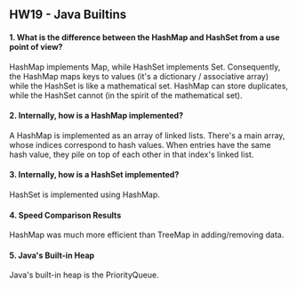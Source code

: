 ## HW19 - Java Builtins

#### 1. What is the difference between the HashMap and HashSet from a use point of view?

HashMap implements Map, while HashSet implements Set.
Consequently, the HashMap maps keys to values (it's a dictionary / associative array) while the HashSet
is like a mathematical set. 
HashMap can store duplicates, while the HashSet cannot (in the spirit of the mathematical set). 

#### 2. Internally, how is a HashMap implemented?

A HashMap is implemented as an array of linked lists. 
There's a main array, whose indices correspond to hash values. 
When entries have the same hash value, they pile on top of each other 
in that index's linked list. 

#### 3. Internally, how is a HashSet implemented? 

HashSet is implemented using HashMap.

#### 4. Speed Comparison Results

HashMap was much more efficient than TreeMap in adding/removing data.

#### 5. Java's Built-in Heap

Java's built-in heap is the PriorityQueue.